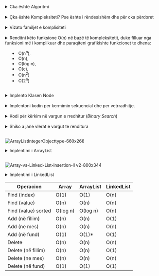 <details><summary>Cka është Algoritmi</summary>

Algorimti është një varg i fundëm i hapave që ndiqen për të zgjidhur një problem të caktuar.

</details>

<br />

<details><summary>Çka është Kompleksiteti? Pse ështe i rëndesishëm dhe për cka përdoret</summary>

Kompliciteti është një mënyrë për të përcaktuar sa kohë dhe memorie do të na nevoitet per një zgjithen e nje problemi.

Eshtë i rëndësishëm sepse përdoret për të përcaktuar performancën e një programi dhe për të optimizuar kodin për të arritur një ekzekutim më të shpejtë dhe më efikas.

</details>

<br />

<details><summary>Vizato familjet e komplisiteti</summary>

![image](https://user-images.githubusercontent.com/50520333/230749328-70597424-c364-411d-ae3c-3b73901ea475.png)

![big-o-complexity-graph](https://user-images.githubusercontent.com/50520333/230749192-17fbbdc6-6e27-4add-b909-4c3b9d81a5cb.png)

</details>

<br />

<details><summary>Renditni këto funksione O(n) në bazë të kompleksitetit, duke filluar nga funksioni më i komplikuar dhe paraqiteni grafikishte funkcionet te dhena:

- O(n<sup>n</sup>),
- O(n),
- O(log n),
- O(c),
- O(n<sup>2</sup>)
- O(2<sup>n</sup>)

</summary>

- O(n<sup>n</sup>) - Eksponencial
- O(2<sup>n</sup>) - Eksponencial
- O(n<sup>2</sup>) - Quadrik
- O(n), - Linar
- O(log n), - Logaritmik
- O(c), - Konstant

</details>

<br />

<details><summary>Implento Klasen Node</summary>
<br />

Klasa Note ka 2 Element:

- Next: Node
- Data: Object

```java
public class Node {
    //variablat e objekteve te klases Node
    Object data; //e dhena qe permbahet ne nyjen
    Node next; //referenca (treguesi, pointeri) qe tregon ne nyjen e ardhshme

    //konstruktori per inicializimin e variablave te objekteve te kesaj klase
    public Node(Object value) {
        data = value;
        next = null;
    }
}
```

</details>
<br />

<details><summary>Implentoni kodin per kermimin sekuencial dhe per vetrradhitje.</summary>

`Sekuncial`

```java
public static int sequencialSearch(int[] vargu, int find) {
   for (int i = 0; i < v.length; i++) {
      if (vargu[i] == find) {
         return i;
      }
   }
   return -1;
}
```

`Veterrathitur`

```java
public static boolean seqFindSelfSort(int[] vargu, int find) {
    for (int i = 0; i < v.length - 1; i++) {
        if (vargu[i] == find) {
            swap(vargu[i], vargu[i + 1]);
            return true;
        }
    }

    return false;
}


public static void swap(int x, int y){
    int temp = x;
    x = y;
    y = temp;
}
```

</details>

<br />

<details><summary>Kodi për kërkim në vargun e rredhitur (<i>Binary Search</i>)
</summary>

**Binary Seach** paraqet kerkim me komplekistet Logarimti. **Paraqitet vetem tek varget e renditura**

Funksioni:

- I ka 3 variabe (pointer) (fillimin , mesin dhe mbarimin)
- Ne fillim e shikon elementin e mesit.
- Nese elementi i mesit është me i madh e vazhdon kerkimin ne te djath
- Nese elementi i mesit është me i vogel e vazhdon kerkimin ne te majt
- Nese nuk e gjen elementin kthen _-1_;

![image](https://user-images.githubusercontent.com/50520333/230810914-9f8e29ea-774c-4c46-bb66-0f3b26b87324.png)

```java
public static int binarySearch(int arr[], int find){
//  worst case: O(log2n) - logaritmik, best case: O(1) ose O(c) - konstant
    // Arrays.sort(arr);

    int start = 0;
    int end = arr.length - 1;

    while (start <= end){
        int mid = (end + start) / 2;

        if(arr[mid] == find)
            return mid;

         else if(arr[mid] < find)
            start = mid + 1;

        else
            end = mid - 1;
    }

}
```

`Binary Serach Recursion`

```java
public static void binaryRecursion(int arr[], int value, int low, int hight){
    Arrays.sort(arr);

    int mid = (low + hight) / 2;

    if(hight < low){
        System.out.println("Not ka vlera");
        return;
    }

    if (value == arr[mid])
        System.out.println(mid);

    else if (value < arr[mid])
        binaryRecursion(arr, value, mid + 1, hight);

    else
        binaryRecursion(arr, value, low, mid - 1);

}
```

</details>
<br />

<details><summary> Shiko a jane vlerat e vargut te renditura </summary>

// Worst case O(n)

- I krahasojm elemetin elementin me elemetin e rradhës.
- Nëse është më i madh kthe false
- Nëse kushti nuk plotesohet ateher vargu eshte i renditur

```java
public static boolean isSorted(int[] arr) {
    for (int i = 0; i < arr.length - 1; i++) {
        if (arr[i] > arr[i + 1]) {
            return false;
        }
    }

    return true;
}
```

</details>
<br />

![ArrayListIntegerObjecttype-660x268](https://user-images.githubusercontent.com/50520333/230811875-82dd18af-963e-4c12-973d-37748267477c.png)

<details><summary>Implentimi i ArrayList</summary>

Cfare ka ArrayList:

- 1 array
- size
- maxSize

```java
public class ArrayList {
    int[] array;
    int size;
    int maxSize;
}
```

Funskionet:

Add: fori ja nis nga **fundi** me **-**
Remove: fori ja nis nga **fillimi** me **+**

- add(int Index)
  - Nese vargu eshte i mbushur rrite per 2 fish
  - Shto elemetin ne fund te array dhe rrit size per 1
- find / search (int value)
  - Përdor kërkimin sekuencial dhe kthe indexin ne elemtin e thene
- remove(int index)
  - Nese indexi eshte i sakte ( x <= 0 )
  - Shikojme nëse vargu është bosh
  - Për heqjen e një elemnti ne varg ne fillim e gjejm indexin e elemenit
  - Kur e gjejm indexin, e shtyjm vleren e atij indeksi deri sa te shkojn ne fund
  - dhe ne fund e zvogelojm size per 1
- display
  - Trego te gjitha elemente ne ArrayList

Impimentimi:

```java
// Konstruktori
public ArrayList() {
    maxSize = 8; // Maksimumi fillestar
    size = 0;    // Vlear Fillester e vargut
    array = new int[maxSize];
}
```

Funksioni `add`

- Nese vargu eshte i mbushur rrite per 2 fish
- Shto elemetin ne fund te array dhe rrit size per 1

```java
public void add(int value){
    inereaseSize();

    if (size >= maxSize) { // mundet edhe pa if nese e kemi në inereaseSize()
        array[size] = value;
        size++;
    }
}

private void inereaseSize() {  // privat - vetem klasa ArrayList mund te qaset ne kete funksion
    if (size >= maxSize) {
        array = Arrays.copyOf(array, maxSize * 2);
    }
}
```

Funksioni `find()`

```java
public int find(int value) {
    for (int i = 0; i < size; i++) {
        if (array[i] == value) {
            return i;
        }
    }
    return -1;
}
```

Funksioni `remove(value)`

- Nese indexi eshte i sakte ( x <= 0 )
- Shikojme nëse vargu është bosh
- Për heqjen e një elemnti ne varg ne fillim e gjejm indexin e elemenit
- Kur e gjejm indexin, e shtyjm vleren e atij indeksi deri sa te shkojn ne fund
- dhe ne fund e zvogelojm size per 1

```java
public void remove(int value) {
     if (size == 0) { // Shikojm nese vargu ka elemente
        System.out.println("Array është bosh");
        return;
    }

    decreaseSize(); // nese vargu perdoret me pak se gjymsa e madhesis e zvogelojm per 2fishin

    int index = find(value); // Gjej indeksin e vlerës

    if (index != -1) {// kontrollo nese elementi eshte ne varg

        for (int i = index; i < size - 1; i++) {
            array[i] = array[i + 1]; // largo elementin e nga vargu array duke e quar elementin ne fund te vargut
        }

        // dhe zvogeloje per 1
        size--;
    }
}

private void decreaseSize() {
    if (size == maxSize / 2) {
        array = Arrays.copyOf(array, maxSize / 2);
        maxSize /= 2;
    }
}
```

![Delete-element-from-an-array-in-C](https://user-images.githubusercontent.com/50520333/230817060-725967f8-d6e2-4c1f-bedc-3f508eae20bb.png)

Funksioni `display()`

```java
public void display() {
    for (int i = 0; i < size; i++) {
        System.out.print(array[i] + " ");
    }
    System.out.println();
}
```

Funksioni: `addFirst()`

```java
 public void addFirst(int value) {

    if (maxSize == size)
        increaseArray();

    for (int i = size; i > 0; i--)
        v[i] = v[i - 1];

    v[0] = value;
    size++;
}
```

</details>
<br />

![Array-vs-Linked-List-insertion-ll v2-800x344](https://user-images.githubusercontent.com/50520333/230811933-b7837b4c-13f3-48ed-b12b-c20d368ce734.png)

<details><summary>Implentimi i LinkedList</summary>

```java
public class LinkedList {
    // krijimi i struktures se nyjes
    public class Node {
        //variablat e objekteve te klases Node
        Object data; //e dhena qe permbahet ne nyjen
        Node next; //referenca (treguesi, pointeri) qe tregon ne nyjen e ardhshme

        //konstruktori per inicializimin e variablave te objekteve te kesaj klase
        public Node(Object d) {
            data = d;
            next = null;
        }
    }

    //lista e lidhur eshte nje grup i nyjeve te lidhura njera me tjetren, linkedlist eshte strukture dinamike

    //variablat e objekteve te klases LinkedList
    Node head, tail;
    private int size; //size eshte e dukshme vetem brenda kesaj klase
    //konstruktori
    public LinkedList() {
        //ne fillim lista e lidhur eshte e zbrazte
        head = tail = null;
        size = 0;
    }

    //shtimi ne fillim te listes
    public void addFirst(Object e) {
        //kompleksiteti: O(1) - konstant

        //krijimi i nje nyjeje te re
        Node n = new Node(e);
        //kontrollo nese lista eshte e zbrazte
        if (size == 0) {
            head = tail = n;
        }
        //perndryshe, shto elementin e ri ne fillim te listes
        else {
            n.next = head;
            head = n;
        }
        size++;
    }

    //metodat e objekteve te kesaj klase

    //shtimi ne fund te listes
    public void addLast(Object e) {
        //kompleksiteti: O(1) - konstant

        //krijimi i nje nyjeje te re
        Node n = new Node(e);
        //kontrollo nese lista eshte e zbrazte
        if (size == 0) {
            head = tail = n;
        }
        //perndryshe, shto elementin e ri ne fund te listes
        else {
            tail.next = n;
            tail = n;
        }
        size++;
    }

    public Object get(int in) {
        //kompleksiteti: best case: O(1) - konstant
        //kompleksiteti: worst case: O(n) - linear

        //kontrollo nese indeksi in nuk eshte valid
        if (in < 0 || in >= size) return null;
        //perndryshe kthe nyjen ne poziten in
        Node tmp = head;
        for (int i = 0; i < in; i++)
            tmp = tmp.next;
        return tmp.data;
    }

    //leximi i elementeve ne listen
    public void display() {
        //kompleksiteti: O(n) - linear

        Node tmp = head;
        //perderisa ka nyje ne listen
        while (tmp != null) {
            System.out.print(tmp.data + " "); //printo vleren e nyjes aktuale
            tmp = tmp.next; //leviz ne nyjen e ardhshme
        }
        System.out.println();
    }

}

```

</details>

| Operacion           | Array    | ArrayList | LinkedList |
| ------------------- | -------- | --------- | ---------- |
| Find (index)        | O(1)     | O(1)      | O(n)       |
| Find (value)        | O(n)     | O(n)      | O(n)       |
| Find (value) sorted | O(log n) | O(log n)  | O(n)       |
| Add (në fillim)     | O(n)     | O(n)      | O(1)       |
| Add (ne mes)        | O(n)     | O(n)      | O(n)       |
| Add (në fund)       | O(1)     | O(1)\*    | O(1)       |
| Delete              | O(n)     | O(n)      | O(n)       |
| Delete (në fillim)  | O(n)     | O(n)      | O(1)       |
| Delete (ne mes)     | O(n)     | O(n)      | O(n)       |
| Delete (në fund)    | O(1)     | O(1)      | O(1)       |
